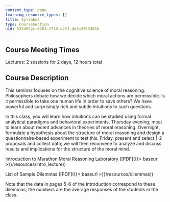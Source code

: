 ```yaml
---
content_type: page
learning_resource_types: []
title: Syllabus
type: CourseSection
uid: 532d652c-6203-2730-a2f3-de3a3768385b
---
```


Course Meeting Times
--------------------

Lectures: 2 sessions for 2 days, 12 hours total

Course Description
------------------

This seminar focuses on the cognitive science of moral reasoning. Philosophers debate how we decide which moral actions are permissible. Is it permissible to take one human life in order to save others? We have powerful and surprisingly rich and subtle intuitions to such questions.

In this class, you will learn how intuitions can be studied using formal analytical paradigms and behavioral experiments. Thursday evening, meet to learn about recent advances in theories of moral reasoning. Overnight, formulate a hypothesis about the structure of moral reasoning and design a questionnaire-based experiment to test this. Friday, present and select 1-2 proposals and collect data; we will then reconvene to analyze and discuss results and implications for the structure of the moral mind.

Introduction to Marathon Moral Reasoning Laboratory ([PDF]({{< baseurl >}}/resources/intro_lecture))

List of Sample Dilemmas ([PDF]({{< baseurl >}}/resources/dilemmas))

Note that the data in pages 5-6 of the introduction correspond to these dilemmas; the numbers are the average responses of the students in the class.